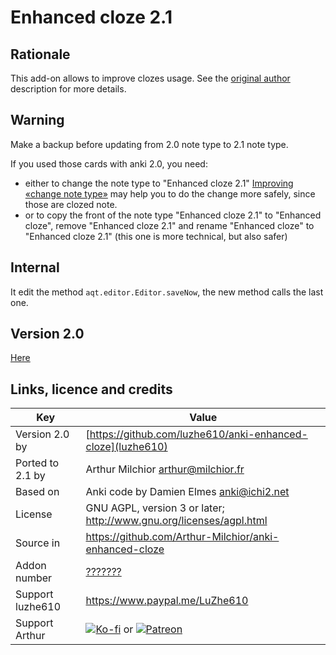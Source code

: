 # Enhanced cloze 2.1
## Rationale
This add-on allows to improve clozes usage. See the [original author](https://ankiweb.net/shared/info/873439973) description for more details. 
## Warning
Make a backup before updating from 2.0 note type to 2.1 note type.

If you used those cards with anki 2.0, you need:
* either to change the note type to "Enhanced cloze 2.1" [Improving «change note type»](https://ankiweb.net/shared/info/513858554) may help you to do the change more safely, since those are clozed note.
* or to copy the front of the note type "Enhanced cloze 2.1" to "Enhanced cloze", remove "Enhanced cloze 2.1" and rename "Enhanced cloze" to "Enhanced cloze 2.1" (this one is more technical, but also safer)

## Internal
It edit the method `aqt.editor.Editor.saveNow`, the new method calls the last one.
## Version 2.0
[Here](https://ankiweb.net/shared/info/873439973)

## Links, licence and credits

Key         |Value
------------|-------------------------------------------------------------------
Version 2.0 by | [https://github.com/luzhe610/anki-enhanced-cloze](luzhe610)
Ported to 2.1 by | Arthur Milchior <arthur@milchior.fr>
Based on    | Anki code by Damien Elmes <anki@ichi2.net>
License     | GNU AGPL, version 3 or later; http://www.gnu.org/licenses/agpl.html
Source in   | https://github.com/Arthur-Milchior/anki-enhanced-cloze
Addon number| [???????](https://ankiweb.net/shared/info/???????)
Support luzhe610| https://www.paypal.me/LuZhe610
Support Arthur| [![Ko-fi](https://ko-fi.com/img/Kofi_Logo_Blue.svg)](Ko-fi.com/arthurmilchior) or [![Patreon](http://www.milchior.fr/patreon.png)](https://www.patreon.com/bePatron?u=146206)
